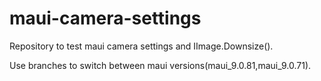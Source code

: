 # maui-camera-settings
Repository to test maui camera settings and IImage.Downsize().

Use branches to switch between maui versions(maui_9.0.81,maui_9.0.71).

